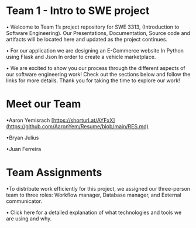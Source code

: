 # Team 1 - Intro to SWE project

• Welcome to Team 1’s project repository for SWE 3313, (Introduction to Software Engineering). Our Presentations, Documentation, Source code and artifacts will be located here and updated as the project continues.


• For our application we are designing an E-Commerce website In Python using Flask and Json In order to create a vehicle marketplace. 

• We are excited to show you our process through the different aspects of our software engineering work! Check out the sections below and follow the links for more details. Thank you for taking the time to explore our work!

# Meet our Team

•Aaron Yemisrach [https://shorturl.at/AYFxX](https://github.com/AaronYem/Resume/blob/main/RES.md)

•Bryan Julius    

•Juan Ferreira

# Team Assignments 
•To distribute work efficiently for this project, we assigned our three-person team to three roles: Workflow manager, Database manager, and External communicator.

• Click here for a detailed explanation of what technologies and tools we are using and why.


